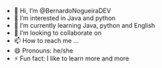 - 👋 Hi, I’m @BernardoNogueiraDEV
- 👀 I’m interested in Java and python
- 🌱 I’m currently learning Java, python and English
- 💞️ I’m looking to collaborate on 
- 📫 How to reach me ...
- 😄 Pronouns: he/she
- ⚡ Fun fact: I like to learn more and more

<!---
BernardoNogueiraDEV/BernardoNogueiraDEV is a ✨ special ✨ repository because its `README.md` (this file) appears on your GitHub profile.
You can click the Preview link to take a look at your changes.
--->

